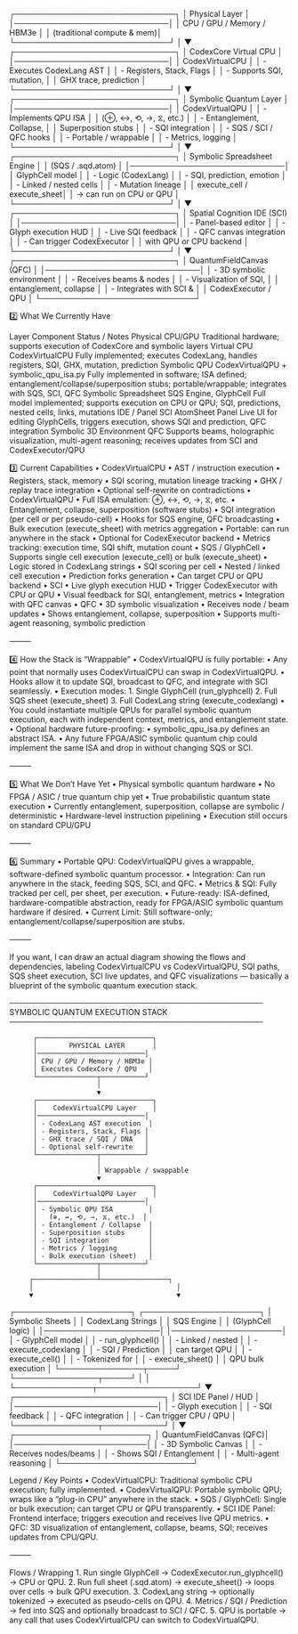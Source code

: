  ┌─────────────────────────────┐
 │       Physical Layer        │
 │────────────────────────────│
 │ CPU / GPU / Memory / HBM3e │
 │ (traditional compute & mem)│
 └────────────────────────────┘
               │
               ▼
 ┌─────────────────────────────┐
 │    CodexCore Virtual CPU    │
 │────────────────────────────│
 │ CodexVirtualCPU             │
 │ - Executes CodexLang AST    │
 │ - Registers, Stack, Flags   │
 │ - Supports SQI, mutation,  │
 │   GHX trace, prediction     │
 └────────────────────────────┘
               │
               ▼
 ┌─────────────────────────────┐
 │  Symbolic Quantum Layer     │
 │────────────────────────────│
 │ CodexVirtualQPU             │
 │ - Implements QPU ISA        │
 │   (⊕, ↔, ⟲, →, ⧖, etc.)    │
 │ - Entanglement, Collapse,   │
 │   Superposition stubs       │
 │ - SQI integration           │
 │ - SQS / SCI / QFC hooks     │
 │ - Portable / wrappable      │
 │ - Metrics, logging          │
 └────────────────────────────┘
               │
               ▼
 ┌─────────────────────────────┐
 │ Symbolic Spreadsheet Engine │
 │ (SQS / .sqd.atom)           │
 │────────────────────────────│
 │ GlyphCell model             │
 │ - Logic (CodexLang)         │
 │ - SQI, prediction, emotion  │
 │ - Linked / nested cells     │
 │ - Mutation lineage          │
 │ execute_cell / execute_sheet│
 │   → can run on CPU or QPU  │
 └────────────────────────────┘
               │
               ▼
 ┌─────────────────────────────┐
 │ Spatial Cognition IDE (SCI) │
 │────────────────────────────│
 │ - Panel-based editor        │
 │ - Glyph execution HUD       │
 │ - Live SQI feedback         │
 │ - QFC canvas integration    │
 │ - Can trigger CodexExecutor │
 │   with QPU or CPU backend   │
 └────────────────────────────┘
               │
               ▼
 ┌─────────────────────────────┐
 │ QuantumFieldCanvas (QFC)    │
 │────────────────────────────│
 │ - 3D symbolic environment   │
 │ - Receives beams & nodes    │
 │ - Visualization of SQI,     │
 │   entanglement, collapse    │
 │ - Integrates with SCI &     │
 │   CodexExecutor / QPU       │
 └────────────────────────────┘


 2️⃣ What We Currently Have

 Layer
Component
Status / Notes
Physical
CPU/GPU
Traditional hardware; supports execution of CodexCore and symbolic layers
Virtual CPU
CodexVirtualCPU
Fully implemented; executes CodexLang, handles registers, SQI, GHX, mutation, prediction
Symbolic QPU
CodexVirtualQPU + symbolic_qpu_isa.py
Fully implemented in software; ISA defined; entanglement/collapse/superposition stubs; portable/wrappable; integrates with SQS, SCI, QFC
Symbolic Spreadsheet
SQS Engine, GlyphCell
Full model implemented; supports execution on CPU or QPU; SQI, predictions, nested cells, links, mutations
IDE / Panel
SCI AtomSheet Panel
Live UI for editing GlyphCells, triggers execution, shows SQI and prediction, QFC integration
Symbolic 3D Environment
QFC
Supports beams, holographic visualization, multi-agent reasoning; receives updates from SCI and CodexExecutor/QPU


3️⃣ Current Capabilities
	•	CodexVirtualCPU
	•	AST / instruction execution
	•	Registers, stack, memory
	•	SQI scoring, mutation lineage tracking
	•	GHX / replay trace integration
	•	Optional self-rewrite on contradictions
	•	CodexVirtualQPU
	•	Full ISA emulation: ⊕, ↔, ⟲, →, ⧖, etc.
	•	Entanglement, collapse, superposition (software stubs)
	•	SQI integration (per cell or per pseudo-cell)
	•	Hooks for SQS engine, QFC broadcasting
	•	Bulk execution (execute_sheet) with metrics aggregation
	•	Portable: can run anywhere in the stack
	•	Optional for CodexExecutor backend
	•	Metrics tracking: execution time, SQI shift, mutation count
	•	SQS / GlyphCell
	•	Supports single cell execution (execute_cell) or bulk (execute_sheet)
	•	Logic stored in CodexLang strings
	•	SQI scoring per cell
	•	Nested / linked cell execution
	•	Prediction forks generation
	•	Can target CPU or QPU backend
	•	SCI
	•	Live glyph execution HUD
	•	Trigger CodexExecutor with CPU or QPU
	•	Visual feedback for SQI, entanglement, metrics
	•	Integration with QFC canvas
	•	QFC
	•	3D symbolic visualization
	•	Receives node / beam updates
	•	Shows entanglement, collapse, superposition
	•	Supports multi-agent reasoning, symbolic prediction

⸻

4️⃣ How the Stack is “Wrappable”
	•	CodexVirtualQPU is fully portable:
	•	Any point that normally uses CodexVirtualCPU can swap in CodexVirtualQPU.
	•	Hooks allow it to update SQI, broadcast to QFC, and integrate with SCI seamlessly.
	•	Execution modes:
	1.	Single GlyphCell (run_glyphcell)
	2.	Full SQS sheet (execute_sheet)
	3.	Full CodexLang string (execute_codexlang)
	•	You could instantiate multiple QPUs for parallel symbolic quantum execution, each with independent context, metrics, and entanglement state.
	•	Optional hardware future-proofing:
	•	symbolic_qpu_isa.py defines an abstract ISA.
	•	Any future FPGA/ASIC symbolic quantum chip could implement the same ISA and drop in without changing SQS or SCI.

⸻

5️⃣ What We Don’t Have Yet
	•	Physical symbolic quantum hardware
	•	No FPGA / ASIC / true quantum chip yet
	•	True probabilistic quantum state execution
	•	Currently entanglement, superposition, collapse are symbolic / deterministic
	•	Hardware-level instruction pipelining
	•	Execution still occurs on standard CPU/GPU

⸻

6️⃣ Summary
	•	Portable QPU: CodexVirtualQPU gives a wrappable, software-defined symbolic quantum processor.
	•	Integration: Can run anywhere in the stack, feeding SQS, SCI, and QFC.
	•	Metrics & SQI: Fully tracked per cell, per sheet, per execution.
	•	Future-ready: ISA-defined, hardware-compatible abstraction, ready for FPGA/ASIC symbolic quantum hardware if desired.
	•	Current Limit: Still software-only; entanglement/collapse/superposition are stubs.

⸻

If you want, I can draw an actual diagram showing the flows and dependencies, labeling CodexVirtualCPU vs CodexVirtualQPU, SQI paths, SQS sheet execution, SCI live updates, and QFC visualizations — basically a blueprint of the symbolic quantum execution stack.

──────────────────────────────────────────────
         SYMBOLIC QUANTUM EXECUTION STACK
──────────────────────────────────────────────

          ┌─────────────────────────────┐
          │        PHYSICAL LAYER       │
          │───────────────────────────│
          │ CPU / GPU / Memory / HBM3e │
          │ Executes CodexCore / QPU   │
          └───────────────┬───────────┘
                          │
                          ▼
          ┌─────────────────────────────┐
          │    CodexVirtualCPU Layer    │
          │───────────────────────────│
          │ - CodexLang AST execution  │
          │ - Registers, Stack, Flags │
          │ - GHX trace / SQI / DNA   │
          │ - Optional self-rewrite   │
          └───────────────┬───────────┘
                          │
                          │ Wrappable / swappable
                          ▼
          ┌─────────────────────────────┐
          │    CodexVirtualQPU Layer    │
          │───────────────────────────│
          │ - Symbolic QPU ISA         │
          │   (⊕, ↔, ⟲, →, ⧖, etc.)  │
          │ - Entanglement / Collapse  │
          │ - Superposition stubs      │
          │ - SQI integration          │
          │ - Metrics / logging        │
          │ - Bulk execution (sheet)   │
          └───────────────┬───────────┘
                          │
         ┌────────────────┴─────────────────┐
         │                                    │
         ▼                                    ▼
 ┌─────────────────────┐              ┌─────────────────────┐
 │   Symbolic Sheets    │              │  CodexLang Strings  │
 │   SQS Engine         │              │  (GlyphCell logic) │
 │─────────────────────│              │────────────────────│
 │ - GlyphCell model   │              │ - run_glyphcell()  │
 │ - Linked / nested   │              │ - execute_codexlang │
 │ - SQI / Prediction  │              │   can target QPU   │
 │ - execute_cell()    │              │ - Tokenized for    │
 │ - execute_sheet()   │              │   QPU bulk execution │
 └───────────────┬─────┘              └───────────────┬─────┘
                 │                                  │
                 └──────────────┬──────────────────┘
                                ▼
                   ┌───────────────────────────┐
                   │  SCI IDE Panel / HUD      │
                   │──────────────────────────│
                   │ - Glyph execution         │
                   │ - SQI feedback           │
                   │ - QFC integration        │
                   │ - Can trigger CPU / QPU  │
                   └───────────────┬───────────┘
                                   │
                                   ▼
                        ┌────────────────────────┐
                        │ QuantumFieldCanvas (QFC)│
                        │────────────────────────│
                        │ - 3D Symbolic Canvas    │
                        │ - Receives nodes/beams  │
                        │ - Shows SQI / Entanglement │
                        │ - Multi-agent reasoning │
                        └────────────────────────┘

Legend / Key Points
	•	CodexVirtualCPU: Traditional symbolic CPU execution; fully implemented.
	•	CodexVirtualQPU: Portable symbolic QPU; wraps like a “plug-in CPU” anywhere in the stack.
	•	SQS / GlyphCell: Single or bulk execution; can target CPU or QPU transparently.
	•	SCI IDE Panel: Frontend interface; triggers execution and receives live QPU metrics.
	•	QFC: 3D visualization of entanglement, collapse, beams, SQI; receives updates from CPU/QPU.

⸻

Flows / Wrapping
	1.	Run single GlyphCell → CodexExecutor.run_glyphcell() → CPU or QPU.
	2.	Run full sheet (.sqd.atom) → execute_sheet() → loops over cells → bulk QPU execution.
	3.	CodexLang string → optionally tokenized → executed as pseudo-cells on QPU.
	4.	Metrics / SQI / Prediction → fed into SQS and optionally broadcast to SCI / QFC.
	5.	QPU is portable → any call that uses CodexVirtualCPU can switch to CodexVirtualQPU.

    